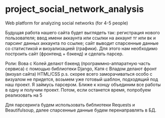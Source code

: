 # project_social_network_analysis
Web platform for analyzing social networks (for 4-5 people)

Будущая работа нашего сайта будет выглядеть так: регистрация нового пользователя; ввод имени аккаунта или ссылки на аккаунт тг или вк и парсинг данных аккаунта по ссылке; сайт выводит спарсенные данные со статистикой и визуализацией (графики). Для этого нам необходимо построить сайт (фронтенд + бэкенд) и сделать парсер. 

Роли: Вова с Колей делают бэкенд (программно-аппаратную часть сервиса) с помощью библиотеки Django, Катя с Владом делают фронт (визуал сайта) HTML/CSS p.s. скорее всего заморачиваться особо с визуалом не придется, возьмем уже готовый шаблон, подходящий под наш проект. Я займусь парсером. Ближе к концу объединим все работы в одну и получим проект. Потом, если останется время, попробуем реализовать на 5

Для парсеринга будем использовать библиотеки Requests и Beautifulsoup, далее спарсенные данные будем перенаправлять в БД.
